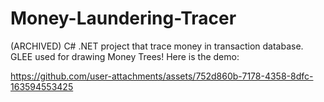 # Money-Laundering-Tracer
(ARCHIVED) C# .NET project that trace money in transaction database. GLEE used for drawing Money Trees! Here is the demo:



https://github.com/user-attachments/assets/752d860b-7178-4358-8dfc-163594553425

